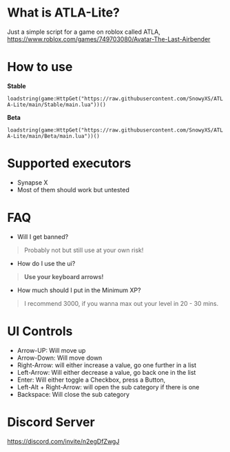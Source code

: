 # What is ATLA-Lite?
Just a simple script for a game on roblox called ATLA,
https://www.roblox.com/games/749703080/Avatar-The-Last-Airbender
# How to use
**Stable**

`loadstring(game:HttpGet("https://raw.githubusercontent.com/SnowyXS/ATLA-Lite/main/Stable/main.lua"))()`

**Beta**

`loadstring(game:HttpGet("https://raw.githubusercontent.com/SnowyXS/ATLA-Lite/main/Beta/main.lua"))()`
# Supported executors
- Synapse X 
- Most of them should work but untested
# FAQ
- Will I get banned? 
> Probably not but still use at your own risk!
- How do I use the ui?
> **Use your keyboard arrows!**
- How much should I put in the Minimum XP?
> I recommend 3000, if you wanna max out your level in 20 - 30 mins.
# UI Controls
- Arrow-UP: Will move up
- Arrow-Down: Will move down
- Right-Arrow: will either increase a value, go one further in a list
- Left-Arrow: Will either decrease a value, go back one in the list
- Enter: Will either toggle a Checkbox, press a Button, 
- Left-Alt + Right-Arrow: will open the sub category if there is one
- Backspace: Will close the sub category
# Discord Server
https://discord.com/invite/n2egDfZwgJ
